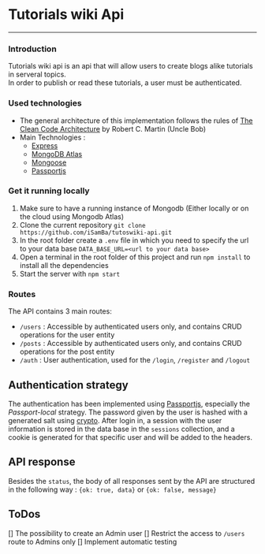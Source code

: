 # Tutorials wiki Api 
---

### Introduction
Tutorials wiki api is an api that will allow users to create blogs alike tutorials in serveral topics.<br>
In order to publish or read these tutorials, a user must be authenticated.<br>

### Used technologies
+ The general architecture of this implementation follows the rules of [The Clean Code Architecture](https://blog.cleancoder.com/uncle-bob/2012/08/13/the-clean-architecture.html) by Robert C. Martin (Uncle Bob) 
+ Main Technologies :
  + [Express](http://expressjs.com/)
  + [MongoDB Atlas](https://www.mongodb.com/cloud)
  + [Mongoose](https://mongoosejs.com/)
  + [Passportjs](http://www.passportjs.org/)


### Get it running locally
1. Make sure to have a running instance of Mongodb (Either locally or on the cloud using Mongodb Atlas)
2. Clone the current repository `git clone https://github.com/iSamBa/tutoswiki-api.git`
3. In the root folder create a `.env` file in which you need to specify the url to your data base `DATA_BASE_URL=<url to your data base>` 
4. Open a terminal in the root folder of this project and run `npm install` to install all the dependencies
5. Start the server with `npm start`


### Routes
The API contains 3 main routes:
+ `/users` : Accessible by authenticated users only, and contains CRUD operations for the user entity
+ `/posts` : Accessible by authenticated users only, and contains CRUD operations for the post entity
+ `/auth` : User authentication, used for the `/login`, `/register` and `/logout`
  

## Authentication strategy
The authentication has been implemented using [Passportjs](http://www.passportjs.org/), especially the _Passport-local_ strategy.
The password given by the user is hashed with a generated salt using [crypto](https://github.com/brix/crypto-js).
After login in, a session with the user information is stored in the data base in the `sessions` collection, and a cookie is generated for that specific user and will be added to the headers.


## API response
Besides the `status`, the body of all responses sent by the API are structured in the following way : `{ok: true, data}` or `{ok: false, message}` 


## ToDos
[] The possibility to create an Admin user
[] Restrict the access to `/users` route to Admins only
[] Implement automatic testing


